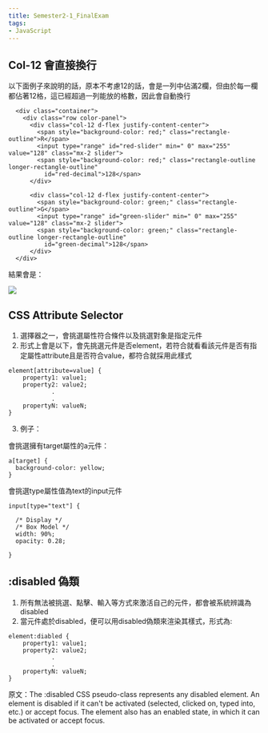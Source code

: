```yaml
---
title: Semester2-1_FinalExam
tags:
- JavaScript
---
```




## Col-12 會直接換行
以下面例子來說明的話，原本不考慮12的話，會是一列中佔滿2欄，但由於每一欄都佔著12格，這已經超過一列能放的格數，因此會自動換行

```
  <div class="container">
    <div class="row color-panel">
      <div class="col-12 d-flex justify-content-center">
        <span style="background-color: red;" class="rectangle-outline">R</span>
        <input type="range" id="red-slider" min=" 0" max="255" value="128" class="mx-2 slider">
        <span style="background-color: red;" class="rectangle-outline longer-rectangle-outline"
          id="red-decimal">128</span>
      </div>

      <div class="col-12 d-flex justify-content-center">
        <span style="background-color: green;" class="rectangle-outline">G</span>
        <input type="range" id="green-slider" min=" 0" max="255" value="128" class="mx-2 slider">
        <span style="background-color: green;" class="rectangle-outline longer-rectangle-outline"
          id="green-decimal">128</span>
      </div>
  </div>
```

結果會是：

![](https://res.cloudinary.com/dqfxgtyoi/image/upload/v1632238307/blog/temp/resultOfCol-12_e4v6wo.png)


## CSS Attribute Selector
1. 選擇器之一，會挑選屬性符合條件以及挑選對象是指定元件
2. 形式上會是以下，會先挑選元件是否element，若符合就看看該元件是否有指定屬性attribute且是否符合value，都符合就採用此樣式

```
element[attribute=value] {
    property1: value1;
    property2: value2;
            .
            .
    propertyN: valueN;
}
```


3. 例子：


會挑選擁有target屬性的a元件：
```
a[target] {
  background-color: yellow;
}

```

會挑選type屬性值為text的input元件
```
input[type="text"] {

  /* Display */
  /* Box Model */
  width: 90%;
  opacity: 0.28;

}
```



## :disabled 偽類
1. 所有無法被挑選、點擊、輸入等方式來激活自己的元件，都會被系統辨識為disabled
2. 當元件處於disabled，便可以用disabled偽類來渲染其樣式，形式為:

```
element:diabled {
    property1: value1;
    property2: value2;
            .
            .
    propertyN: valueN;
}
```


原文：The :disabled CSS pseudo-class represents any disabled element. An element is disabled if it can't be activated (selected, clicked on, typed into, etc.) or accept focus. The element also has an enabled state, in which it can be activated or accept focus.



##